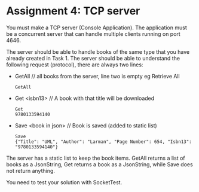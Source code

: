 # Assignment 4: TCP server

You must make a TCP server (Console Application). The application must be a concurrent server that can handle multiple clients running on port 4646.

The server should be able to handle books of the same type that you have already created in Task 1. The server should be able to understand the following request (protocol), there are always two lines:

* GetAll // all books from the server, line two is empty eg Retrieve All
    ```
    GetAll

    ```
* Get \<isbn13> // A book with that title will be downloaded
    ```
    Get
    9780133594140
    ```
* Save \<book in json> // Book is saved (added to static list)
    ```
    Save
    {"Title": "UML", "Author": "Larman", "Page Number": 654, "Isbn13": "9780133594140"}
    ```

The server has a static list to keep the book items. GetAll returns a list of books as a JsonString, Get returns a book as a JsonString, while Save does not return anything.

You need to test your solution with SocketTest.
